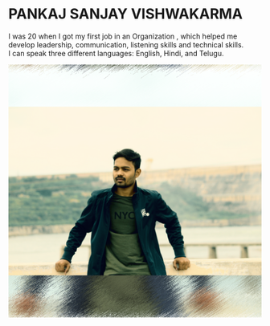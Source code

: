 # PANKAJ SANJAY VISHWAKARMA

I was 20 when I got my first job in an Organization , which helped me develop leadership, communication, listening skills and technical skills.<br>
I can speak three different languages: English, Hindi, and Telugu.<br>

![Pankaj vishwakarma](Pankaj.png)